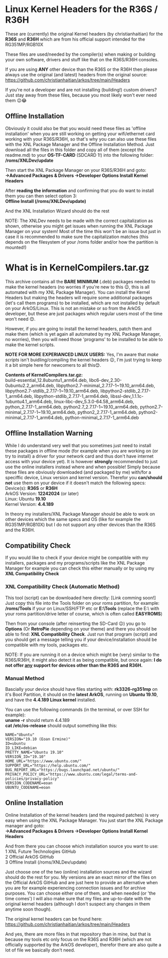 # Linux Kernel Headers for the R36S / R36H
These are (currently) the original Kernel headers (by christianhaitian) for the <strong>R36S</strong> and <strong>R36H</strong> which are from his official support intended for the RG351MP/RGB10X  

These files are used/needed by the compiler(s) when making or building your own software, drivers and stuff like that on the R36S/R36H consoles.  

If you are using <strong>ANY</strong> other device than the R36S or the R36H then please always use the original (and latest) headers from the original source:
https://github.com/christianhaitian/arkos/tree/main/Headers  

If you're not a developer and are not installing (building!) custom drivers? Just stay away from these files, because you most likely won't ever need them 😉😂  

## Offline Installation
Obviously it could also be that you would need these files as 'offline installation' when you are still working on getting your wifi/ethernet card working with your R36S/R36H, so that's why you can also use these files with the XNL Package Manager and the Offline Installation Method. Just download all the files in this folder and copy all of them (except the readme.md) to your <strong>OS-TF-CARD</strong> (SDCARD 1!) into the following folder: <strong>/roms/XNLDev/update</strong>  

Then start the XNL Package Manager on your R36S/R36H and goto:  
<strong>->Advanced Packages & Drivers ->Developer Options  Install Kernel Headers</strong>

After <strong>reading the information</strong> and confirming that you do want to install them you can then select option 3:  
<strong>Offline Install (/roms/XNLDev/update)</strong>
  
And the XNL Installation Wizard should do the rest
  
NOTE: The XNLDev needs to be made with the correct capitalization as shown, otherwise you might get issues when running the XNL Package Manager on your system! Most of the time this won't be an issue but just in case it is recommended to make sure the capitalization matches (this depends on the filesystem of your /roms folder and/or how the partition is mounted!)

# What is in KernelCompilers.tar.gz
This archive contains all the <strong>BARE MINIMUM</strong> (.deb) packages needed to make the kernel headers (no worries if you're new to this 😉, this is all automated with my XNL Package Manager). You can install the Kernel Headers but making the headers will require some additional packages (let's call them programs) to be installed, which are not installed by default on your ArkOS/Linux. This is not an mistake or so from the ArkOS developer, but these are just packages which regular users most of the time won't need 😊.  
  
However, if you are going to install the kernel headers, patch them and make them (which is yet again all automated by my XNL Package Manager, no worries), then you will need those 'programs' to be installed to be able to make the kernel scripts.  
  
<strong>NOTE FOR MORE EXPERIANCED LINUX USERS:</strong> Yes, I'm aware that *make scripts* isn't buidling/compiling the kernel headers 😉, I'm just trying to keep it a bit simple here for newcomers to all this😊.  

<strong>Contents of KernelCompilers.tar.gz:</strong>  
build-essential_12.8ubuntu1_arm64.deb, libc6-dev_2.30-0ubuntu2.2_arm64.deb, libpython2.7-minimal_2.7.17-1~19.10_arm64.deb, libpython2.7-stdlib_2.7.17-1~19.10_arm64.deb, libpython2-stdlib_2.7.17-1_arm64.deb, libpython-stdlib_2.7.17-1_arm64.deb, libssl-dev_1.1.1c-1ubuntu4.1_arm64.deb, linux-libc-dev_5.3.0-64.58_arm64.deb, python_2.7.17-1_arm64.deb, python2.7_2.7.17-1~19.10_arm64.deb, python2.7-minimal_2.7.17-1~19.10_arm64.deb, python2_2.7.17-1_arm64.deb, python2-minimal_2.7.17-1_arm64.deb, python-minimal_2.7.17-1_arm64.deb  

## Offline Installation Warning
While I do understand very well that you sometimes just need to install these packages in offline mode (for example when you are working on (or try to install) a driver for your network card and thus don't have internet access with your device yet). It is however <strong>strongly</strong> recommended to just use the online installers instead where and when possible! Simply because these files are obviously downloaded (and packaged by me) with/for a speciffic device, Linux version and kernel version. Therefor you <strong>can/should not</strong> use them on your device if it doesn't match the following specs:  
Device(s): <strong>R36S</strong> or <strong>R36H</strong>  
ArkOS Version: <strong>12242024</strong> (or later)  
Linux: Ubuntu <strong>19.10</strong>  
Kernel Version: <strong>4.4.189</strong>  
  
In theory my installers/XNL Package Manager should be able to work on other devices which the same specs and OS (like for example the RG351MP/RGB10X) but I do not support any other devices than the R36S and the R36H.  

## Compatibility Check
If you would like to check if your device might be compatible with my installers, packages and my programs/scripts like the XNL Package Manager for example you can check this either manually or by using my <strong>XNL Compatibility Check</strong>  

### XNL Compatibility Check (Automatic Method)
This tool (script) can be downloaded here directly: [Link comming soon!]  
Just copy this file into the Tools folder on your roms partition, for example: <strong>/roms/Tools</strong> if your on Linux/SSH/FTP etc or <strong>E:\Tools</strong> (replace the E:\ with your roms partition/drive letter of course, which is often called <strong>EASYROMS</strong>)  
  
Then from your console (after reinserting the SD-Card 😉) you go to <strong>Options</strong> (Or <strong>RetroPie</strong> depending on your theme) and there you should be able to find: <strong>XNL Compatibility Check</strong>. Just run that program (script) and you should get a message telling you if your device/installation should be compatible with my tools, packages etc.  
  
NOTE: If you are running it on a device which might be (very) similar to the R36S/R36H, it might also detect it as being compatible, but once again: <strong>I do not offer <u>any</u> support for devices other than the R36S and R36H.</strong>  

### Manual Method
Bascially your device should have files starting with: <strong>rk3326-rg351mp</strong> on it's Boot Partition, it should on the <strong>latest ArkOS</strong>, running on <strong>Ubuntu 19.10</strong>, and have the <strong>4.4.189 Linux kernel</strong> installed.  

You can use the following commands (in the terminal, or over SSH for example):  
<strong>uname -r</strong> should return 4.4.189  
<strong>cat /etc/os-release</strong> should output something like this:  
```
NAME="Ubuntu"
VERSION="19.10 (Eoan Ermine)"
ID=ubuntu
ID_LIKE=debian
PRETTY_NAME="Ubuntu 19.10"
VERSION_ID="19.10"
HOME_URL="https://www.ubuntu.com/"
SUPPORT_URL="https://help.ubuntu.com/"
BUG_REPORT_URL="https://bugs.launchpad.net/ubuntu/"
PRIVACY_POLICY_URL="https://www.ubuntu.com/legal/terms-and-policies/privacy-policy"
VERSION_CODENAME=eoan
UBUNTU_CODENAME=eoan
```

## Online Installation
Online Installation of the kernel headers (and the required patches) is very easy when using the XNL Package Manager. You just start the XNL Package manager and goto:  
<strong>->Advanced Packages & Drivers ->Developer Options  Install Kernel Headers</strong>

And from there you can choose which installation source you want to use:  
1 XNL Future Technologies GitHub  
2 Official ArkOS GitHub  
3 Offline Install (/roms/XNLDev/update)  
  
Just choose one of the two (online) installation sources and the wizard should do the rest for you. My versions are an exact mirror of the files on the Official ArkOS GitHub and are just here to provide an alternative when you are for example experiencing connection issues and for archive purposes. You can choose either one of them, and when needed (or 'the time comes') I will also make sure that my files are up-to-date with the original kernel headers (although I don't suspect any changes in them anytime soon though).  

The original kernel headers can be found here: https://github.com/christianhaitian/arkos/tree/main/Headers  

And yes, there are more files in that repository than in mine, but that is because my tools etc only focus on the R36S and R36H (which are not officially supported by the ArkOS developer), therefor there are also quite a lot of file we basically don't need.
